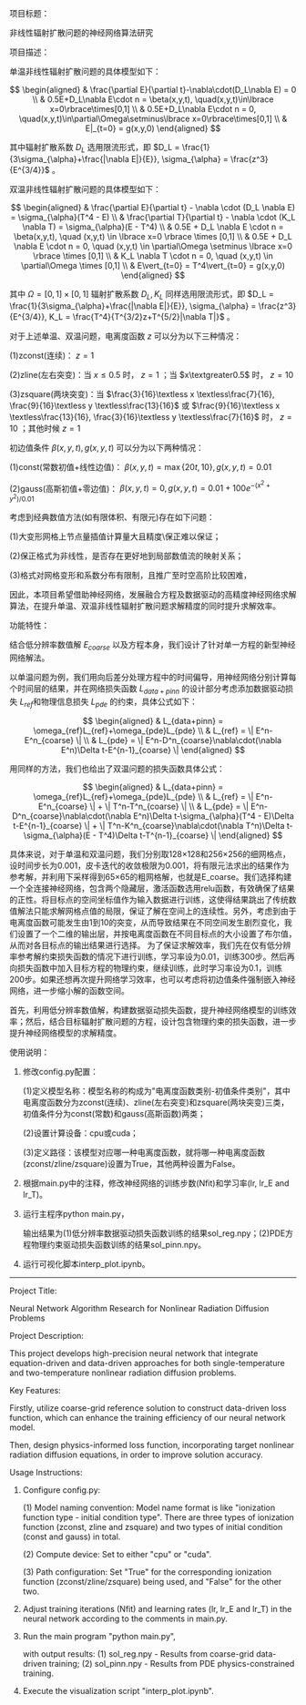 项目标题：

非线性辐射扩散问题的神经网络算法研究

项目描述：

单温非线性辐射扩散问题的具体模型如下：

$$
\begin{aligned}
   & \frac{\partial E}{\partial t}-\nabla\cdot(D_L\nabla E) = 0 \\
   & 0.5E+D_L\nabla E\cdot n = \beta(x,y,t), \quad(x,y,t)\in\lbrace x=0\rbrace\times[0,1] \\
   & 0.5E+D_L\nabla E\cdot n = 0, \quad(x,y,t)\in\partial\Omega\setminus\lbrace x=0\rbrace\times[0,1] \\
   & E|_{t=0} = g(x,y,0)
\end{aligned}
$$

其中辐射扩散系数 $D_L$ 选用限流形式，即 $D_L = \frac{1}{3\sigma_{\alpha}+\frac{|\nabla E|}{E}}, \sigma_{\alpha} = \frac{z^3}{E^{3/4}}$ 。

双温非线性辐射扩散问题的具体模型如下：

$$
\begin{aligned}
   & \frac{\partial E}{\partial t} - \nabla \cdot (D_L \nabla E) = \sigma_{\alpha}(T^4 - E) \\
   & \frac{\partial T}{\partial t} - \nabla \cdot (K_L \nabla T) = \sigma_{\alpha}(E - T^4) \\
   & 0.5E + D_L \nabla E \cdot n = \beta(x,y,t), \quad (x,y,t) \in \lbrace x=0 \rbrace \times [0,1] \\
   & 0.5E + D_L \nabla E \cdot n = 0, \quad (x,y,t) \in \partial\Omega \setminus \lbrace x=0 \rbrace \times [0,1] \\
   & K_L \nabla T \cdot n = 0, \quad (x,y,t) \in \partial\Omega \times [0,1] \\
   & E\vert_{t=0} = T^4\vert_{t=0} = g(x,y,0)
\end{aligned}
$$

其中 $\Omega = [0,1]\times[0,1]$ 辐射扩散系数 $D_L, K_L$ 同样选用限流形式，即 $D_L = \frac{1}{3\sigma_{\alpha}+\frac{|\nabla E|}{E}}, \sigma_{\alpha} = \frac{z^3}{E^{3/4}}, K_L = \frac{T^4}{T^{3/2}z+T^{5/2}|\nabla T|}$ 。

对于上述单温、双温问题，电离度函数 $z$ 可以分为以下三种情况：

   (1)zconst(连续)： $z=1$

   (2)zline(左右突变)：当 $x\leq0.5$ 时， $z=1$ ；当 $x\textgreater0.5$ 时， $z=10$

   (3)zsquare(两块突变)：当 $\frac{3}{16}\textless x \textless\frac{7}{16}, \frac{9}{16}\textless y \textless\frac{13}{16}$ 或 $\frac{9}{16}\textless x \textless\frac{13}{16}, \frac{3}{16}\textless y \textless\frac{7}{16}$ 时， $z=10$ ；其他时候 $z=1$

初边值条件 $\beta(x,y,t), g(x,y,t)$ 可以分为以下两种情况：

   (1)const(常数初值+线性边值)： $\beta(x,y,t) = \max\{20t, 10\}, g(x,y,t) = 0.01$

   (2)gauss(高斯初值+零边值)： $\beta(x,y,t) = 0, g(x,y,t) = 0.01+100e^{-(x^2+y^2)/0.01}$

考虑到经典数值方法(如有限体积、有限元)存在如下问题：
   
   (1)大变形网格上节点量插值计算量大且精度\保正难以保证；

   (2)保正格式为非线性，是否存在更好地到局部数值流的映射关系；

   (3)格式对网格变形和系数分布有限制，且推广至时空高阶比较困难，
   
因此，本项目希望借助神经网络，发展融合方程及数据驱动的高精度神经网络求解算法，在提升单温、双温非线性辐射扩散问题求解精度的同时提升求解效率。

功能特性：

结合低分辨率数值解 $E_{coarse}$ 以及方程本身，我们设计了针对单一方程的新型神经网络解法。

以单温问题为例，我们用向后差分处理方程中的时间偏导，用神经网络分别计算每个时间层的结果，并在网络损失函数 $L_{data+pinn}$ 的设计部分考虑添加数据驱动损失 $L_{ref}$和物理信息损失 $L_{pde}$ 的约束，具体公式如下：

$$
\begin{aligned}
   & L_{data+pinn} = \omega_{ref}L_{ref}+\omega_{pde}L_{pde} \\
   & L_{ref} = \| E^n-E^n_{coarse} \| \\
   & L_{pde} = \| E^n-D^n_{coarse}\nabla\cdot(\nabla E^n)\Delta t-E^{n-1}_{coarse} \|
\end{aligned}
$$

用同样的方法，我们也给出了双温问题的损失函数具体公式：

$$
\begin{aligned}
   & L_{data+pinn} = \omega_{ref}L_{ref}+\omega_{pde}L_{pde} \\
   & L_{ref} = \| E^n-E^n_{coarse} \| + \| T^n-T^n_{coarse} \| \\
   & L_{pde} = \| E^n-D^n_{coarse}\nabla\cdot(\nabla E^n)\Delta t-\sigma_{\alpha}(T^4 - E)\Delta t-E^{n-1}_{coarse} \| + \| T^n-K^n_{coarse}\nabla\cdot(\nabla T^n)\Delta t-\sigma_{\alpha}(E - T^4)\Delta t-T^{n-1}_{coarse} \|
\end{aligned}
$$

具体来说，对于单温和双温问题，我们分别取128×128和256×256的细网格点，设时间步长为0.001，皮卡迭代的收敛极限为0.001，将有限元法求出的结果作为参考解，并利用下采样得到65×65的粗网格解，也就是E_coarse。我们选择构建一个全连接神经网络，包含两个隐藏层，激活函数选用relu函数，有效确保了结果的正性。将目标点的空间坐标值作为输入数据进行训练，这使得结果跳出了传统数值解法只能求解网格点值的局限，保证了解在空间上的连续性。另外，考虑到由于电离度函数可能发生由1到10的突变，从而导致结果在不同空间发生剧烈变化，我们设置了一个二维的输出层，并按电离度函数在不同目标点的大小设置了布尔值，从而对各目标点的输出结果进行选择。
为了保证求解效率，我们先在仅有低分辨率参考解约束损失函数的情况下进行训练，学习率设为0.01，训练300步。然后再向损失函数中加入目标方程的物理约束，继续训练，此时学习率设为0.1，训练200步。如果还想再次提升网络学习效率，也可以考虑将初边值条件强制嵌入神经网络，进一步缩小解的函数空间。

首先，利用低分辨率数值解，构建数据驱动损失函数，提升神经网络模型的训练效率；然后，结合目标辐射扩散问题的方程，设计包含物理约束的损失函数，进一步提升神经网络模型的求解精度。

使用说明：

1. 修改config.py配置：
   
   (1)定义模型名称：模型名称的构成为"电离度函数类别-初值条件类别"，其中电离度函数分为zconst(连续)、zline(左右突变)和zsquare(两块突变)三类，初值条件分为const(常数)和gauss(高斯函数)两类；

   (2)设置计算设备：cpu或cuda；

   (3)定义路径：该模型对应哪一种电离度函数，就将哪一种电离度函数(zconst/zline/zsquare)设置为True，其他两种设置为False。

2. 根据main.py中的注释，修改神经网络的训练步数(Nfit)和学习率(lr, lr_E and lr_T)。

3. 运行主程序python main.py，

   输出结果为(1)低分辨率数据驱动损失函数训练的结果sol_reg.npy；(2)PDE方程物理约束驱动损失函数训练的结果sol_pinn.npy。

5. 运行可视化脚本interp_plot.ipynb。

-----------------------------------------------------------------------------------------------------------------------------

Project Title:

Neural Network Algorithm Research for Nonlinear Radiation Diffusion Problems

Project Description:

This project develops high-precision neural network that integrate equation-driven and data-driven approaches for both single-temperature and two-temperature nonlinear radiation diffusion problems.

Key Features:

Firstly, utilize coarse-grid reference solution to construct data-driven loss function, which can enhance the training efficiency of our neural network model.

Then, design physics-informed loss function, incorporating target nonlinear radiation diffusion equations, in order to improve solution accuracy.

Usage Instructions:

1. Configure config.py:

   (1) Model naming convention: Model name format is like "ionization function type - initial condition type". There are three types of ionization function (zconst, zline and zsquare) and two types of initial condition (const and gauss) in total.

   (2) Compute device: Set to either "cpu" or "cuda".

   (3) Path configuration: Set "True" for the corresponding ionization function (zconst/zline/zsquare) being used, and "False" for the other two.

2. Adjust training iterations (Nfit) and learning rates (lr, lr_E and lr_T) in the neural network according to the comments in main.py.

3. Run the main program "python main.py",

   with output results: (1) sol_reg.npy - Results from coarse-grid data-driven training; (2) sol_pinn.npy - Results from PDE physics-constrained training.

4. Execute the visualization script "interp_plot.ipynb".
